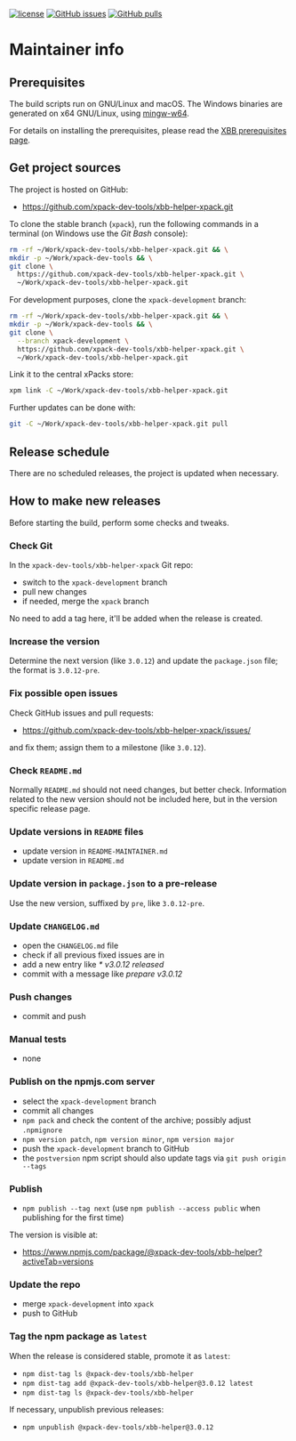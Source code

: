 [![license](https://img.shields.io/github/license/xpack-dev-tools/xbb-helper-xpack)](https://github.com/xpack-dev-tools/xbb-helper-xpack/blob/xpack/LICENSE)
[![GitHub issues](https://img.shields.io/github/issues/xpack-dev-tools/xbb-helper-xpack.svg)](https://github.com/xpack-dev-tools/xbb-helper-xpack/issues/)
[![GitHub pulls](https://img.shields.io/github/issues-pr/xpack-dev-tools/xbb-helper-xpack.svg)](https://github.com/xpack-dev-tools/xbb-helper-xpack/pulls)

# Maintainer info

## Prerequisites

The build scripts run on GNU/Linux and macOS. The Windows binaries are
generated on x64 GNU/Linux, using [mingw-w64](https://mingw-w64.org).

For details on installing the prerequisites, please read the
[XBB prerequisites page](https://xpack.github.io/xbb/prerequisites/).

## Get project sources

The project is hosted on GitHub:

- <https://github.com/xpack-dev-tools/xbb-helper-xpack.git>

To clone the stable branch (`xpack`), run the following commands in a
terminal (on Windows use the _Git Bash_ console):

```sh
rm -rf ~/Work/xpack-dev-tools/xbb-helper-xpack.git && \
mkdir -p ~/Work/xpack-dev-tools && \
git clone \
  https://github.com/xpack-dev-tools/xbb-helper-xpack.git \
  ~/Work/xpack-dev-tools/xbb-helper-xpack.git
```

For development purposes, clone the `xpack-development` branch:

```sh
rm -rf ~/Work/xpack-dev-tools/xbb-helper-xpack.git && \
mkdir -p ~/Work/xpack-dev-tools && \
git clone \
  --branch xpack-development \
  https://github.com/xpack-dev-tools/xbb-helper-xpack.git \
  ~/Work/xpack-dev-tools/xbb-helper-xpack.git
```

Link it to the central xPacks store:

```sh
xpm link -C ~/Work/xpack-dev-tools/xbb-helper-xpack.git
```

Further updates can be done with:

```sh
git -C ~/Work/xpack-dev-tools/xbb-helper-xpack.git pull
```

## Release schedule

There are no scheduled releases, the project is updated when necessary.

## How to make new releases

Before starting the build, perform some checks and tweaks.

### Check Git

In the `xpack-dev-tools/xbb-helper-xpack` Git repo:

- switch to the `xpack-development` branch
- pull new changes
- if needed, merge the `xpack` branch

No need to add a tag here, it'll be added when the release is created.

### Increase the version

Determine the next version (like `3.0.12`) and update the
`package.json` file; the format is `3.0.12-pre`.

### Fix possible open issues

Check GitHub issues and pull requests:

- <https://github.com/xpack-dev-tools/xbb-helper-xpack/issues/>

and fix them; assign them to a milestone (like `3.0.12`).

### Check `README.md`

Normally `README.md` should not need changes, but better check.
Information related to the new version should not be included here,
but in the version specific release page.

### Update versions in `README` files

- update version in `README-MAINTAINER.md`
- update version in `README.md`

### Update version in `package.json` to a pre-release

Use the new version, suffixed by `pre`, like `3.0.12-pre`.

### Update `CHANGELOG.md`

- open the `CHANGELOG.md` file
- check if all previous fixed issues are in
- add a new entry like _* v3.0.12 released_
- commit with a message like _prepare v3.0.12_

### Push changes

- commit and push

### Manual tests

- none

### Publish on the npmjs.com server

- select the `xpack-development` branch
- commit all changes
- `npm pack` and check the content of the archive;
  possibly adjust `.npmignore`
- `npm version patch`, `npm version minor`, `npm version major`
- push the `xpack-development` branch to GitHub
- the `postversion` npm script should also update tags via `git push origin --tags`

### Publish

- `npm publish --tag next` (use `npm publish --access public` when
  publishing for the first time)

The version is visible at:

- <https://www.npmjs.com/package/@xpack-dev-tools/xbb-helper?activeTab=versions>

### Update the repo

- merge `xpack-development` into `xpack`
- push to GitHub

### Tag the npm package as `latest`

When the release is considered stable, promote it as `latest`:

- `npm dist-tag ls @xpack-dev-tools/xbb-helper`
- `npm dist-tag add @xpack-dev-tools/xbb-helper@3.0.12 latest`
- `npm dist-tag ls @xpack-dev-tools/xbb-helper`

If necessary, unpublish previous releases:

- `npm unpublish @xpack-dev-tools/xbb-helper@3.0.12`
